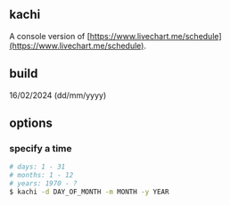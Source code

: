 ## kachi
A console version of [https://www.livechart.me/schedule](https://www.livechart.me/schedule).

## build
16/02/2024 (dd/mm/yyyy)

## options
### specify a time
```bash
# days: 1 - 31
# months: 1 - 12
# years: 1970 - ?
$ kachi -d DAY_OF_MONTH -m MONTH -y YEAR
```